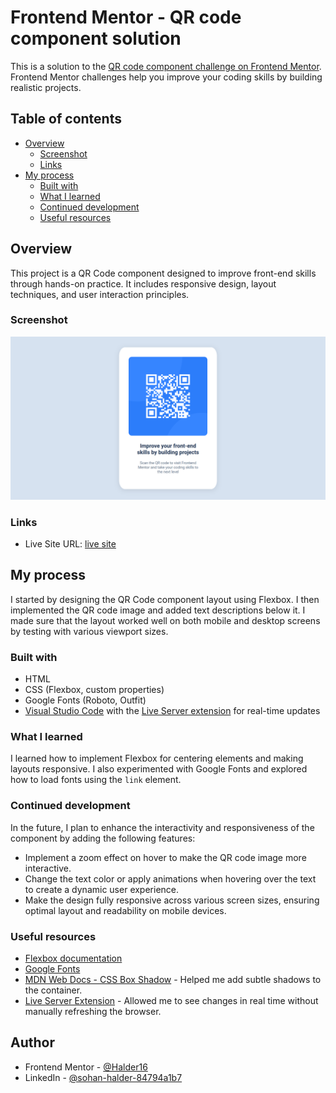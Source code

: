 # Frontend Mentor - QR code component solution

This is a solution to the [QR code component challenge on Frontend Mentor](https://www.frontendmentor.io/challenges/qr-code-component-iux_sIO_H). Frontend Mentor challenges help you improve your coding skills by building realistic projects. 

## Table of contents

- [Overview](#overview)
  - [Screenshot](#screenshot)
  - [Links](#links)
- [My process](#my-process)
  - [Built with](#built-with)
  - [What I learned](#what-i-learned)
  - [Continued development](#continued-development)
  - [Useful resources](#useful-resources)

## Overview

This project is a QR Code component designed to improve front-end skills through hands-on practice. It includes responsive design, layout techniques, and user interaction principles.

### Screenshot

![](./images/screenshot.png)

### Links

- Live Site URL: [live site](https://halder16.github.io/Frontendmentor/QR%20code%20component/)

## My process

I started by designing the QR Code component layout using Flexbox. I then implemented the QR code image and added text descriptions below it. I made sure that the layout worked well on both mobile and desktop screens by testing with various viewport sizes.

### Built with

- HTML
- CSS (Flexbox, custom properties)
- Google Fonts (Roboto, Outfit)
- [Visual Studio Code](https://code.visualstudio.com/) with the [Live Server extension](https://marketplace.visualstudio.com/items?itemName=ritwickdey.LiveServer) for real-time updates

### What I learned

I learned how to implement Flexbox for centering elements and making layouts responsive. I also experimented with Google Fonts and explored how to load fonts using the `link` element.

### Continued development

In the future, I plan to enhance the interactivity and responsiveness of the component by adding the following features:
- Implement a zoom effect on hover to make the QR code image more interactive.
- Change the text color or apply animations when hovering over the text to create a dynamic user experience.
- Make the design fully responsive across various screen sizes, ensuring optimal layout and readability on mobile devices.

### Useful resources

- [Flexbox documentation](https://css-tricks.com/snippets/css/a-guide-to-flexbox/)
- [Google Fonts](https://fonts.google.com/)
- [MDN Web Docs - CSS Box Shadow](https://developer.mozilla.org/en-US/docs/Web/CSS/box-shadow) - Helped me add subtle shadows to the container.
- [Live Server Extension](https://marketplace.visualstudio.com/items?itemName=ritwickdey.LiveServer) - Allowed me to see changes in real time without manually refreshing the browser.

## Author

- Frontend Mentor - [@Halder16](https://www.frontendmentor.io/profile/Halder16)
- LinkedIn - [@sohan-halder-84794a1b7](https://www.linkedin.com/in/sohan-halder-84794a1b7)
